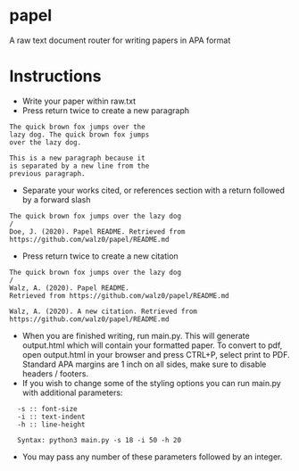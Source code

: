 # papel
A raw text document router for writing papers in APA format

# Instructions
- Write your paper within raw.txt
- Press return twice to create a new paragraph
```
The quick brown fox jumps over the 
lazy dog. The quick brown fox jumps
over the lazy dog.

This is a new paragraph because it
is separated by a new line from the
previous paragraph.
```
- Separate your works cited, or references section with a return followed by a forward slash
```
The quick brown fox jumps over the lazy dog
/
Doe, J. (2020). Papel README. Retrieved from https://github.com/walz0/papel/README.md
```
- Press return twice to create a new citation
```
The quick brown fox jumps over the lazy dog
/
Walz, A. (2020). Papel README. 
Retrieved from https://github.com/walz0/papel/README.md

Walz, A. (2020). A new citation. Retrieved from https://github.com/walz0/papel/README.md
```
- When you are finished writing, run main.py. This will generate output.html which will contain your formatted paper. To convert to pdf, open output.html in your browser and press CTRL+P, select print to PDF. Standard APA margins are 1 inch on all sides, make sure to disable headers / footers.
- If you wish to change some of the styling options you can run main.py with additional parameters:
```
  -s :: font-size
  -i :: text-indent
  -h :: line-height
  
  Syntax: python3 main.py -s 18 -i 50 -h 20
```
- You may pass any number of these parameters followed by an integer.
